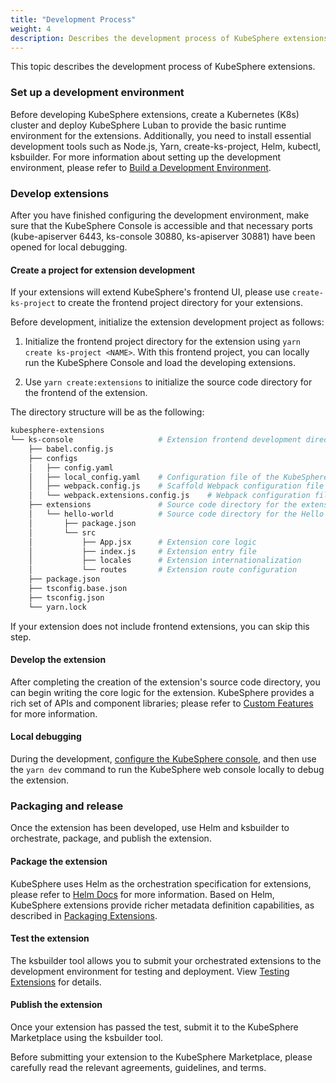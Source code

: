 ```yaml
---
title: "Development Process"
weight: 4
description: Describes the development process of KubeSphere extensions.
---
```


This topic describes the development process of KubeSphere extensions.

### Set up a development environment

Before developing KubeSphere extensions, create a Kubernetes (K8s) cluster and deploy KubeSphere Luban to provide the basic runtime environment for the extensions. Additionally, you need to install essential development tools such as Node.js, Yarn, create-ks-project, Helm, kubectl, ksbuilder. For more information about setting up the development environment, please refer to [Build a Development Environment](../../quickstart/prepare-development-environment/).

### Develop extensions

After you have finished configuring the development environment, make sure that the KubeSphere Console is accessible and that necessary ports (kube-apiserver 6443, ks-console 30880, ks-apiserver 30881) have been opened for local debugging.

#### Create a project for extension development

If your extensions will extend KubeSphere's frontend UI, please use `create-ks-project` to create the frontend project directory for your extensions.

Before development, initialize the extension development project as follows:

1. Initialize the frontend project directory for the extension using `yarn create ks-project <NAME>`. With this frontend project, you can locally run the KubeSphere Console and load the developing extensions.

2. Use `yarn create:extensions` to initialize the source code directory for the frontend of the extension.

The directory structure will be as the following:

```bash
kubesphere-extensions          
└── ks-console                   # Extension frontend development directory
    ├── babel.config.js
    ├── configs
    │   ├── config.yaml
    │   ├── local_config.yaml    # Configuration file of the KubeSphere web console
    │   ├── webpack.config.js    # Scaffold Webpack configuration file
    │   └── webpack.extensions.config.js    # Webpack configuration file for packaging extension frontend
    ├── extensions               # Source code directory for the extension
    │   └── hello-world          # Source code directory for the Hello World extension
    │       ├── package.json
    │       └── src
    │           ├── App.jsx      # Extension core logic
    │           ├── index.js     # Extension entry file
    │           ├── locales      # Extension internationalization
    │           └── routes       # Extension route configuration
    ├── package.json
    ├── tsconfig.base.json
    ├── tsconfig.json
    └── yarn.lock
```
If your extension does not include frontend extensions, you can skip this step.

#### Develop the extension

After completing the creation of the extension's source code directory, you can begin writing the core logic for the extension. KubeSphere provides a rich set of APIs and component libraries; please refer to [Custom Features](../../feature-customization) for more information.

#### Local debugging

During the development, [configure the KubeSphere console](../../quickstart/hello-world-extension/#configure-the-kubesphere-web-console), and then use the `yarn dev` command to run the KubeSphere web console locally to debug the extension.

### Packaging and release

Once the extension has been developed, use Helm and ksbuilder to orchestrate, package, and publish the extension.

#### Package the extension

KubeSphere uses Helm as the orchestration specification for extensions, please refer to [Helm Docs](https://helm.sh/docs/) for more information. Based on Helm, KubeSphere extensions provide richer metadata definition capabilities, as described in [Packaging Extensions](../../packaging-and-release/packaging).

#### Test the extension

The ksbuilder tool allows you to submit your orchestrated extensions to the development environment for testing and deployment. View [Testing Extensions](../../packaging-and-release/testing) for details.

#### Publish the extension

Once your extension has passed the test, submit it to the KubeSphere Marketplace using the ksbuilder tool.

Before submitting your extension to the KubeSphere Marketplace, please carefully read the relevant agreements, guidelines, and terms.
